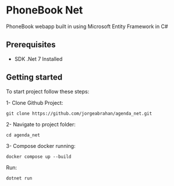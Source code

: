 # PhoneBook Net

PhoneBook webapp built in using Microsoft Entity Framework in C#

## Prerequisites

- SDK .Net 7 Installed

## Getting started

To start project follow these steps:

1- Clone Github Project:

```
git clone https://github.com/jorgeabrahan/agenda_net.git
```

2- Navigate to project folder:

```
cd agenda_net
```

3- Compose docker running:

```
docker compose up --build
```

Run:

```
dotnet run
```
